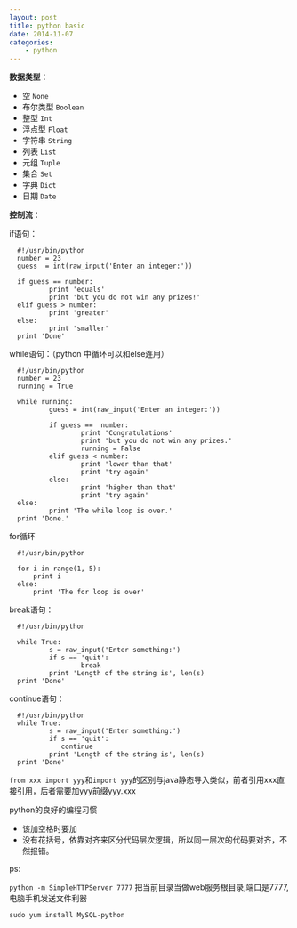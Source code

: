 ```yaml
---
layout: post
title: python basic
date: 2014-11-07
categories:
    - python
---
```


**数据类型**：

*	空          `None`  
*   布尔类型     `Boolean`  
*	整型        `Int`  
*	浮点型      `Float`  
*	字符串 `String`
*	列表 `List`
*	元组 `Tuple`
*	集合 `Set`
*	字典 `Dict`
*	日期 `Date`

**控制流**：

if语句：

	  #!/usr/bin/python
	  number = 23
	  guess  = int(raw_input('Enter an integer:'))

	  if guess == number:
	          print 'equals'
	          print 'but you do not win any prizes!'
	  elif guess > number:
	          print 'greater'
	  else:
	          print 'smaller'
	  print 'Done'

while语句：（python 中循环可以和else连用）

	  #!/usr/bin/python
	  number = 23
	  running = True

	  while running:
	          guess = int(raw_input('Enter an integer:'))

	          if guess ==  number:
	                  print 'Congratulations'
	                  print 'but you do not win any prizes.'
	                  running = False
	          elif guess < number:
	                  print 'lower than that'
	                  print 'try again'
	          else:
	                  print 'higher than that'
	                  print 'try again'
	  else:
	          print 'The while loop is over.'
	  print 'Done.'

for循环

	  #!/usr/bin/python

	  for i in range(1, 5):
	      print i
	  else:
	      print 'The for loop is over'

break语句：

	  #!/usr/bin/python

	  while True:
	          s = raw_input('Enter something:')
	          if s == 'quit':
	                  break
	          print 'Length of the string is', len(s)
	  print 'Done'

continue语句：

	  #!/usr/bin/python
	  while True:
	          s = raw_input('Enter something:')
	          if s == 'quit':
	             continue
	          print 'Length of the string is', len(s)
	  print 'Done'

`from xxx import yyy`和`import yyy`的区别与java静态导入类似，前者引用xxx直接引用，后者需要加yyy前缀yyy.xxx

python的良好的编程习惯

*	该加空格时要加
*	没有花括号，依靠对齐来区分代码层次逻辑，所以同一层次的代码要对齐，不然报错。


ps:

`python -m SimpleHTTPServer 7777` 把当前目录当做web服务根目录,端口是7777, 电脑手机发送文件利器

`sudo yum install MySQL-python`
